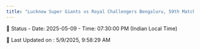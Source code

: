 ```yaml
---
title: "Lucknow Super Giants vs Royal Challengers Bengaluru, 59th Match - Live Cricket Score"
---
```


📑 Status - Date: 2025-05-09 - Time: 07:30:00 PM (Indian Local Time)

📝 Last Updated on : 5/9/2025, 9:58:29 AM  

